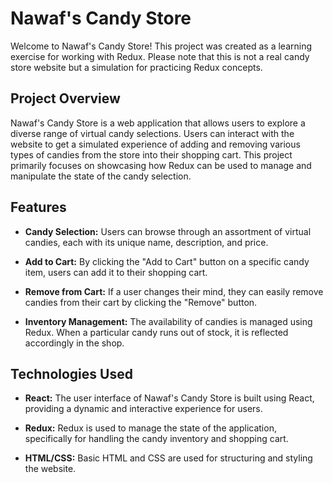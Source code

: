 # Nawaf's Candy Store

Welcome to Nawaf's Candy Store! This project was created as a learning exercise for working with Redux. Please note that this is not a real candy store website but a simulation for practicing Redux concepts.

## Project Overview

Nawaf's Candy Store is a web application that allows users to explore a diverse range of virtual candy selections. Users can interact with the website to get a simulated experience of adding and removing various types of candies from the store into their shopping cart. This project primarily focuses on showcasing how Redux can be used to manage and manipulate the state of the candy selection.

## Features

- **Candy Selection:** Users can browse through an assortment of virtual candies, each with its unique name, description, and price.

- **Add to Cart:** By clicking the "Add to Cart" button on a specific candy item, users can add it to their shopping cart.

- **Remove from Cart:** If a user changes their mind, they can easily remove candies from their cart by clicking the "Remove" button.

- **Inventory Management:** The availability of candies is managed using Redux. When a particular candy runs out of stock, it is reflected accordingly in the shop.

## Technologies Used

- **React:** The user interface of Nawaf's Candy Store is built using React, providing a dynamic and interactive experience for users.

- **Redux:** Redux is used to manage the state of the application, specifically for handling the candy inventory and shopping cart.

- **HTML/CSS:** Basic HTML and CSS are used for structuring and styling the website.


